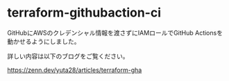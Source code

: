 # terraform-githubaction-ci
GitHubにAWSのクレデンシャル情報を渡さずにIAMロールでGitHub Actionsを動かせるようにしました。

詳しい内容は以下のブログをご覧ください。

https://zenn.dev/yuta28/articles/terraform-gha

